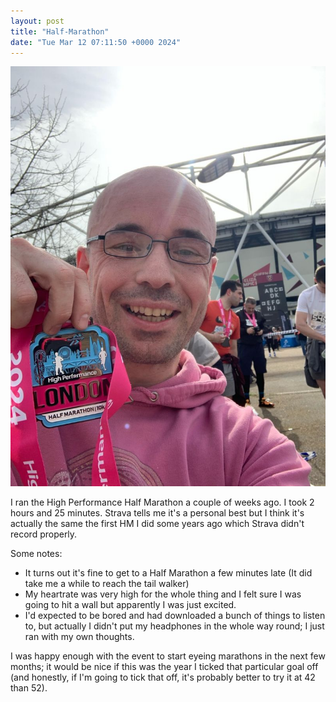 ```yaml
---
layout: post
title: "Half-Marathon"
date: "Tue Mar 12 07:11:50 +0000 2024"
---
```

![Joe with a medal](/assets/images/mewithmedal.png)


I ran the High Performance Half Marathon a couple of weeks ago. I took 2 hours and 25 minutes.  Strava tells me it's a personal best but I think it's actually the same the first HM I did some years ago which Strava didn't record properly. 

Some notes: 
* It turns out it's fine to get to a Half Marathon a few minutes late (It did take me a while to reach the tail walker) 
* My heartrate was very high for the whole thing and I felt sure I was going to hit a wall but apparently I was just excited. 
* I'd expected to be bored and had downloaded a bunch of things to listen to, but actually I didn't put my headphones in the whole way round; I just ran with my own thoughts. 

I was happy enough with the event to start eyeing marathons in the next few months; it would be nice if this was the year I ticked that particular goal off (and honestly, if I'm going to tick that off, it's probably better to try it at 42 than 52).   


